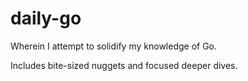 # daily-go

Wherein I attempt to solidify my knowledge of Go.

Includes bite-sized nuggets and focused deeper dives.
